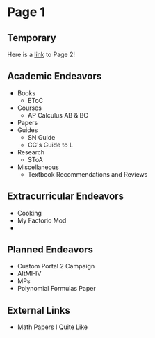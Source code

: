 # Page 1

## Temporary
Here is a [link](/page2) to Page 2!

## Academic Endeavors
- Books
  - EToC
- Courses
  - AP Calculus AB & BC
- Papers 
- Guides
  - SN Guide
  - CC's Guide to L
- Research
  - SToA
- Miscellaneous
  - Textbook Recommendations and Reviews

## Extracurricular Endeavors
- Cooking
- My Factorio Mod
- 

## Planned Endeavors
- Custom Portal 2 Campaign
- AItMI-IV
- MPs
- Polynomial Formulas Paper

## External Links
- Math Papers I Quite Like
